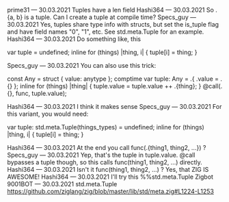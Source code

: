 prime31
—
30.03.2021
Tuples have a len field
Hashi364
—
30.03.2021
So .{a, b} is a tuple. Can I create a tuple at compile time?
Specs_guy
—
30.03.2021
Yes, tuples share type info with structs, but set the is_tuple flag and have field names "0", "1", etc. See std.meta.Tuple for an example.
Hashi364
—
30.03.2021
Do something like, this

var tuple = undefined;
inline for (things) |thing, i| {
tuple[i] = thing;
}

Specs_guy
—
30.03.2021
You can also use this trick:

const Any = struct { value: anytype };
comptime var tuple: Any = .{ .value = .{} };
inline for (things) |thing| {
tuple.value = tuple.value ++ .{thing};
}
@call(.{}, func, tuple.value);

Hashi364
—
30.03.2021
I think it makes sense
Specs_guy
—
30.03.2021
For this variant, you would need:

var tuple: std.meta.Tuple(things_types) = undefined;
inline for (things) |thing, i| {
tuple[i] = thing;
}

Hashi364
—
30.03.2021
At the end you call func(.{thing1, thing2, ...}) ?
Specs_guy
—
30.03.2021
Yep, that's the tuple in tuple.value.
@call bypasses a tuple though, so this calls
func(thing1, thing2, ...) directly.
Hashi364
—
30.03.2021
Isn't it func(thing1, thing2, ...) ?
Yes, that
ZIG IS AWESOME!
Hashi364
—
30.03.2021
I'll try this
%%std.meta.Tuple
Zigbot 9001BOT
—
30.03.2021
std.meta.Tuple
https://github.com/ziglang/zig/blob/master/lib/std/meta.zig#L1224-L1253
